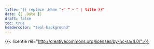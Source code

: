 ```yaml
---
title: "{{ replace .Name "-" " - " | title }}"
date: {{ .Date }}
draft: false
toc: true
headercolor: "teal-background"
---
```



{{< licentie rel="http://creativecommons.org/licenses/by-nc-sa/4.0/">}}
